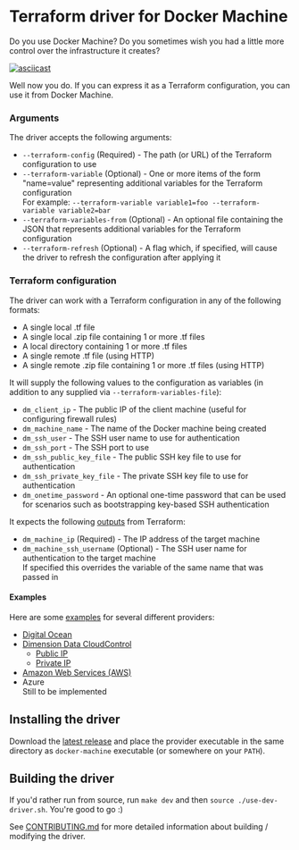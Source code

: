 # Terraform driver for Docker Machine

Do you use Docker Machine?
Do you sometimes wish you had a little more control over the infrastructure it creates?

[![asciicast](https://asciinema.org/a/93410.png)](https://asciinema.org/a/93410)

Well now you do. If you can express it as a Terraform configuration, you can use it from Docker Machine.

### Arguments

The driver accepts the following arguments:

* `--terraform-config` (Required) - The path (or URL) of the Terraform configuration to use
* `--terraform-variable` (Optional) - One or more items of the form "name=value" representing additional variables for the Terraform configuration  
For example: `--terraform-variable variable1=foo --terraform-variable variable2=bar`
* `--terraform-variables-from` (Optional) - An optional file containing the JSON that represents additional variables for the Terraform configuration
* `--terraform-refresh` (Optional) - A flag which, if specified, will cause the driver to refresh the configuration after applying it

### Terraform configuration

The driver can work with a Terraform configuration in any of the following formats:

* A single local .tf file
* A single local .zip file containing 1 or more .tf files
* A local directory containing 1 or more .tf files
* A single remote .tf file (using HTTP)
* A single remote .zip file containing 1 or more .tf files (using HTTP)

It will supply the following values to the configuration as variables (in addition to any supplied via `--terraform-variables-file`):

* `dm_client_ip` - The public IP of the client machine (useful for configuring firewall rules)
* `dm_machine_name` - The name of the Docker machine being created
* `dm_ssh_user` - The SSH user name to use for authentication
* `dm_ssh_port` - The SSH port to use
* `dm_ssh_public_key_file` - The public SSH key file to use for authentication
* `dm_ssh_private_key_file` - The private SSH key file to use for authentication
* `dm_onetime_password` - An optional one-time password that can be used for scenarios such as bootstrapping key-based SSH authentication

It expects the following [outputs](https://www.terraform.io/docs/configuration/outputs.html) from Terraform:

* `dm_machine_ip` (Required) - The IP address of the target machine
* `dm_machine_ssh_username` (Optional) - The SSH user name for authentication to the target machine  
If specified this overrides the variable of the same name that was passed in

#### Examples

Here are some [examples](examples) for several different providers:

* [Digital Ocean](examples/digital_ocean)
* [Dimension Data CloudControl](examples/ddcloud)
  * [Public IP](examples/ddcloud/public_ip)
  * [Private IP](examples/ddcloud/private_ip)
* [Amazon Web Services (AWS)](examples/aws)
* Azure  
Still to be implemented

## Installing the driver

Download the [latest release](https://github.com/tintoy/docker-machine-driver-terraform/releases) and place the provider executable in the same directory as `docker-machine` executable (or somewhere on your `PATH`).

## Building the driver

If you'd rather run from source, run `make dev` and then `source ./use-dev-driver.sh`. You're good to go :)

See [CONTRIBUTING.md](CONTRIBUTING.md) for more detailed information about building / modifying the driver.
